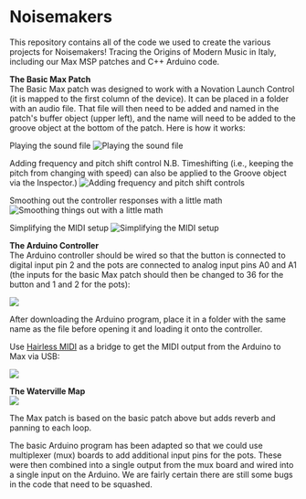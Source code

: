 # Noisemakers
This repository contains all of the code we used to create the various projects for Noisemakers! Tracing the Origins of Modern Music in Italy, including our Max MSP patches and C++ Arduino code.

<b>The Basic Max Patch</b>
<br />
The Basic Max patch was designed to work with a Novation Launch Control (it is mapped to the first column of the device). It can be placed in a folder with an audio file. That file will then need to be added and named in the patch's buffer object (upper left), and the name will need to be added to the groove object at the bottom of the patch. Here is how it works:

Playing the sound file
<img src="http://web.colby.edu/noisemakers/files/2018/10/documentation1.png" alt="Playing the sound file">

Adding frequency and pitch shift control
N.B. Timeshifting (i.e., keeping the pitch from changing with speed) can also be applied to the Groove object via the Inspector.)
<img src="http://web.colby.edu/noisemakers/files/2018/10/documentation2.png" alt="Adding frequency and pitch shift controls">

Smoothing out the controller responses with a little math
<img src="http://web.colby.edu/noisemakers/files/2018/10/documentation3.png" alt="Smoothing things out with a little math">

Simplifying the MIDI setup
<img src="http://web.colby.edu/noisemakers/files/2018/10/FinalTouch.png" alt="Simplifying the MIDI setup">

<b>The Arduino Controller</b>
<br />
The Arduino controller should be wired so that the button is connected to digital input pin 2 and the pots are connected to analog input pins A0 and A1 (the inputs for the basic Max patch should then be changed to 36 for the button and 1 and 2 for the pots):

<img src="http://web.colby.edu/noisemakers/files/2018/10/IMG_1692.jpg">

After downloading the Arduino program, place it in a folder with the same name as the file before opening it and loading it onto the controller.

Use <a href="http://projectgus.github.io/hairless-midiserial/">Hairless MIDI</a> as a bridge to get the MIDI output from the Arduino to Max via USB:

<img src="http://web.colby.edu/noisemakers/files/2018/10/Patch.png">

<b>The Waterville Map</b>
<br />
<img src="http://web.colby.edu/noisemakers/files/2018/10/IMG_1467.jpg">

The Max patch is based on the basic patch above but adds reverb and panning to each loop.

The basic Arduino program has been adapted so that we could use multiplexer (mux) boards to add additional input pins for the pots. These were then combined into a single output from the mux board and wired into a single input on the Arduino. We are fairly certain there are still some bugs in the code that need to be squashed.
